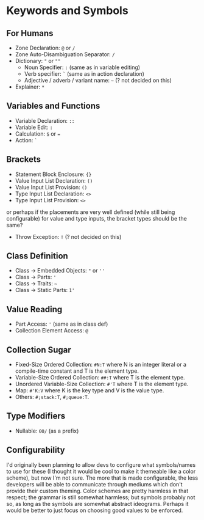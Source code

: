 # Keywords and Symbols

## For Humans

- Zone Declaration: ` @ ` or ` / `
- Zone Auto-Disambiguation Separator: ` / `
- Dictionary: ` " ` or ` "" `
  - Noun Specifier: ` : ` (same as in variable editing)
  - Verb specifier: `` ` `` (same as in action declaration)
  - Adjective / adverb / variant name: ` ~ ` (? not decided on this)
- Explainer: ` * `

## Variables and Functions

- Variable Declaration: ` :: `
- Variable Edit: ` : `
- Calculation: ` $ ` or ` = `
- Action: `` ` ``

## Brackets

- Statement Block Enclosure: ` {} `
- Value Input List Declaration: ` () `
- Value Input List Provision: ` () `
- Type Input List Declaration: ` <> `
- Type Input List Provision: ` <> `

or perhaps if the placements are very well defined (while still being configurable) for value and type inputs, the bracket types should be the same?

- Throw Exception: ` ! ` (? not decided on this)

## Class Definition

- Class -> Embedded Objects: ` " ` or ` '' `
- Class -> Parts: ` ' `
- Class -> Traits: ` ~ `
- Class -> Static Parts: ` 1' `

## Value Reading

- Part Access: ` ' ` (same as in class def)
- Collection Element Access: ` @ `

## Collection Sugar

- Fixed-Size Ordered Collection: ` #N:T ` where N is an integer literal or a compile-time constant and T is the element type.
- Variable-Size Ordered Collection: ` ##:T ` where T is the element type.
- Unordered Variable-Size Collection: ` #'T ` where T is the element type.
- Map: ` #'K:V ` where K is the key type and V is the value type.
- Others: ` #;stack:T `, ` #;queue:T `.

## Type Modifiers

- Nullable: ` 00/ ` (as a prefix)

## Configurability

I'd originally been planning to allow devs to configure what symbols/names to use for these (I thought it would be cool to make it themeable like a color scheme), but now I'm not sure. The more that is made configurable, the less developers will be able to communicate through mediums which don't provide their custom theming. Color schemes are pretty harmless in that respect; the grammar is still somewhat harmless; but symbols probably not so, as long as the symbols are somewhat abstract ideograms. Perhaps it would be better to just focus on choosing good values to be enforced.
